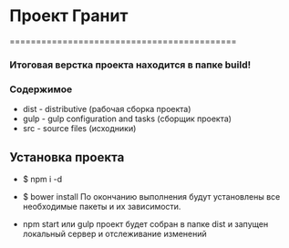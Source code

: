 # Проект Гранит
===========================================

### Итоговая верстка проекта находится в папке build!


### Содержимое 

+ dist - distributive (рабочая сборка проекта) 
+ gulp - gulp configuration and tasks (сборщик проекта)
+ src - source files (исходники)


## Установка проекта
* $ npm i -d
* $ bower install
По окончанию выполнения будут установлены все необходимые пакеты и их зависимости.

* npm start или gulp
проект будет собран в папке dist и запущен локальный сервер и отслеживание изменений


